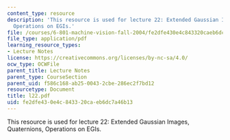```yaml
---
content_type: resource
description: 'This resource is used for lecture 22: Extended Gaussian Images, Quaternions,
  Operations on EGIs.'
file: /courses/6-801-machine-vision-fall-2004/fe2dfe430e4c843320caeb6dc7a46b13_l22.pdf
file_type: application/pdf
learning_resource_types:
- Lecture Notes
license: https://creativecommons.org/licenses/by-nc-sa/4.0/
ocw_type: OCWFile
parent_title: Lecture Notes
parent_type: CourseSection
parent_uid: f586c168-ab25-0043-2cbe-286ec2f7bd12
resourcetype: Document
title: l22.pdf
uid: fe2dfe43-0e4c-8433-20ca-eb6dc7a46b13
---
```

This resource is used for lecture 22: Extended Gaussian Images, Quaternions, Operations on EGIs.